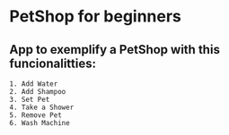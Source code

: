 
# PetShop for beginners

## App to exemplify a PetShop with this funcionalitties:

    1. Add Water
    2. Add Shampoo
    3. Set Pet
    4. Take a Shower
    5. Remove Pet
    6. Wash Machine

